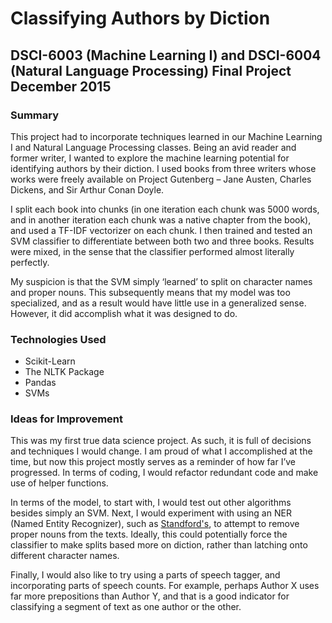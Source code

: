 # Classifying Authors by Diction

## DSCI-6003 (Machine Learning I) and DSCI-6004 (Natural Language Processing) Final Project December 2015

### Summary

This project had to incorporate techniques learned in our Machine Learning I and Natural Language Processing classes. Being an avid reader and former writer, I wanted to explore the machine learning potential for identifying authors by their diction. I used books from three writers whose works were freely available on Project Gutenberg – Jane Austen, Charles Dickens, and Sir Arthur Conan Doyle. 

I split each book into chunks (in one iteration each chunk was 5000 words, and in another iteration each chunk was a native chapter from the book), and used a TF-IDF vectorizer on each chunk. I then trained and tested an SVM classifier to differentiate between both two and three books. Results were mixed, in the sense that the classifier performed almost literally perfectly.

My suspicion is that the SVM simply ‘learned’ to split on character names and proper nouns. This subsequently means that my model was too specialized, and as a result would have little use in a generalized sense. However, it did accomplish what it was designed to do.

### Technologies Used

* Scikit-Learn
* The NLTK Package
* Pandas
* SVMs

### Ideas for Improvement

This was my first true data science project. As such, it is full of decisions and techniques I would change. I am proud of what I accomplished at the time, but now this project mostly serves as a reminder of how far I’ve progressed. In terms of coding, I would refactor redundant code and make use of helper functions.

In terms of the model, to start with, I would test out other algorithms besides simply an SVM. Next, I would experiment with using an NER (Named Entity Recognizer), such as [Standford's](http://nlp.stanford.edu/software/CRF-NER.shtml), to attempt to remove proper nouns from the texts. Ideally, this could potentially force the classifier to make splits based more on diction, rather than latching onto different character names.

Finally, I would also like to try using a parts of speech tagger, and incorporating parts of speech counts. For example, perhaps Author X uses far more prepositions than Author Y, and that is a good indicator for classifying a segment of text as one author or the other.
